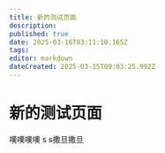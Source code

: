 ```yaml
---
title: 新的测试页面
description: 
published: true
date: 2025-03-16T03:11:10.165Z
tags: 
editor: markdown
dateCreated: 2025-03-15T09:03:25.992Z
---
```


# 新的测试页面


噢噢噢噢
s 
s撒旦撒旦